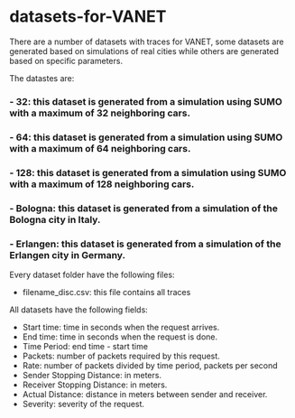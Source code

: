 # datasets-for-VANET
There are a number of datasets with traces for VANET, some datasets are generated based on simulations of real cities while others are generated based on specific parameters.

The datastes are:

### - 32: this dataset is generated from a simulation using SUMO with a maximum of 32 neighboring cars.
### - 64: this dataset is generated from a simulation using SUMO with a maximum of 64 neighboring cars.
### - 128: this dataset is generated from a simulation using SUMO with a maximum of 128 neighboring cars.
### - Bologna: this dataset is generated from a simulation of the Bologna city in Italy.
### - Erlangen: this dataset is generated from a simulation of the Erlangen city in Germany.

Every dataset folder have the following files:

- filename_disc.csv: this file contains all traces

All datasets have the following fields:

- Start time: time in seconds when the request arrives.
- End time: time in seconds when the request is done.
- Time Period: end time - start time
- Packets: number of packets required by this request.
- Rate: number of packets divided by time period, packets per second
- Sender Stopping Distance: in meters.
- Receiver Stopping Distance: in meters.
- Actual Distance: distance in meters between sender and receiver.
- Severity: severity of the request.
